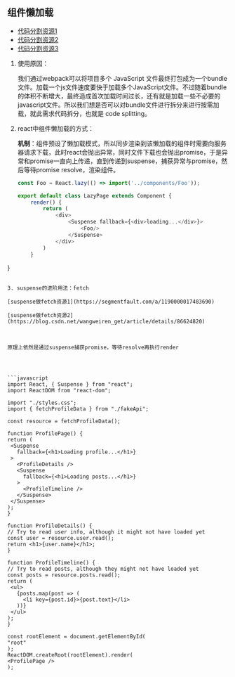 ## 组件懒加载

* [代码分割资源1](https://www.jianshu.com/p/164be62145a7)
* [代码分割资源2](https://www.jianshu.com/p/61d6920c9e8f)
* [代码分割资源3](https://www.cnblogs.com/MrZhujl/p/12463419.html)

1. 使用原因：

   我们通过webpack可以将项目多个 JavaScript 文件最终打包成为一个bundle文件。加载一个js文件速度要快于加载多个JavaScript文件。不过随着bundle的体积不断增大，最终造成首次加载时间过长，还有就是加载一些不必要的javascript文件。所以我们想是否可以对bundle文件进行拆分来进行按需加载，就此需求代码拆分，也就是 code splitting。

2. react中组件懒加载的方式：

   **机制**：组件预设了懒加载模式，所以同步渲染到该懒加载的组件时需要向服务器请求下载，此时react会抛出异常，同时文件下载也会抛出promise，于是异常和promise一直向上传递，直到传递到suspense，捕获异常与promise，然后等待promise resolve，渲染组件。
   
   ```javascript
   const Foo = React.lazy(() => import('../components/Foo'));
   
   export default class LazyPage extends Component {
       render() {
           return (
               <div>
                   <Suspense fallback={<div>loading...</div>}>
                       <Foo/>
                   </Suspense>
               </div>
           )
       }
}
   ```

3. suspense的进阶用法：fetch

   [suspense做fetch资源1](https://segmentfault.com/a/1190000017483690)

   [suspense做fetch资源2](https://blog.csdn.net/wangweiren_get/article/details/86624820)

   
   
   原理上依然是通过suspense捕获promise，等待resolve再执行render
   



```javascript
import React, { Suspense } from "react";
import ReactDOM from "react-dom";

import "./styles.css";
import { fetchProfileData } from "./fakeApi";

const resource = fetchProfileData();

function ProfilePage() {
  return (
    <Suspense
      fallback={<h1>Loading profile...</h1>}
    >
      <ProfileDetails />
      <Suspense
        fallback={<h1>Loading posts...</h1>}
      >
        <ProfileTimeline />
      </Suspense>
    </Suspense>
  );
}

function ProfileDetails() {
  // Try to read user info, although it might not have loaded yet
  const user = resource.user.read();
  return <h1>{user.name}</h1>;
}

function ProfileTimeline() {
  // Try to read posts, although they might not have loaded yet
  const posts = resource.posts.read();
  return (
    <ul>
      {posts.map(post => (
        <li key={post.id}>{post.text}</li>
      ))}
    </ul>
  );
}

const rootElement = document.getElementById(
  "root"
);
ReactDOM.createRoot(rootElement).render(
  <ProfilePage />
);
```

